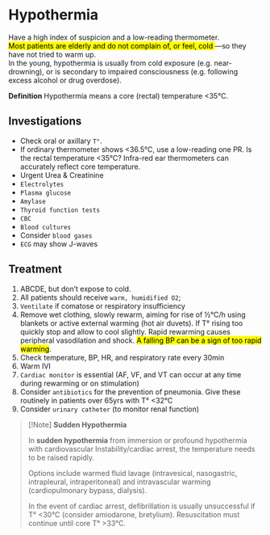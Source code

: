 
# **Hypothermia**


Have a high index of suspicion and a low-reading thermometer.\
<mark> Most patients are elderly and do not complain of, or feel, cold </mark> —so they have not tried to warm up.\
In the young, hypothermia is usually from cold exposure (e.g. near-drowning), or is
secondary to impaired consciousness (e.g. following excess alcohol or drug overdose).

**Definition** Hypothermia means a core (rectal) temperature <35°C.

## **Investigations**

- Check oral or axillary `T°`. 
- If ordinary thermometer shows <36.5°C, use a low-reading one PR. Is the rectal temperature <35°C? Infra-red ear thermometers can accurately reflect core temperature.
-  Urgent Urea & Creatinine 
- `Electrolytes`
- `Plasma glucose` 
- `Amylase`
- `Thyroid function tests` 
- `CBC`
- `Blood cultures`
- Consider `blood gases`
- `ECG` may show J-waves


## **Treatment**

1. ABCDE, but don’t expose to cold.
2. All patients should receive `warm, humidified O2`; 
3. `Ventilate` if comatose or respiratory insufficiency
4. Remove wet clothing, slowly rewarm, aiming for rise of ½°C/h using blankets or active external warming (hot air duvets). If T° rising too quickly stop and allow to cool slightly. Rapid rewarming causes peripheral vasodilation and shock. <mark>A falling BP can be a sign of too rapid warming</mark>.
5. Check temperature, BP, HR, and respiratory rate every 30min 
6. Warm IVI
7. `Cardiac monitor` is essential (AF, VF, and VT can occur at any time during rewarming or on stimulation)
8. Consider `antibiotics` for the prevention of pneumonia. Give these routinely in patients over 65yrs with T° <32°C
9. Consider `urinary catheter` (to monitor renal function)

> [!Note] **Sudden Hypothermia**
> 
>  In **sudden hypothermia** from immersion or profound hypothermia with cardiovascular Instability/cardiac arrest, the temperature needs to be raised rapidly. 
>  
>  Options include warmed fluid lavage (intravesical, nasogastric, intrapleural, intraperitoneal) and intravascular warming (cardiopulmonary bypass, dialysis). 
>  
>  In the event of cardiac arrest, defibrillation is usually unsuccessful if T° <30°C (consider amiodarone, bretylium). Resuscitation must continue until core T° >33°C.